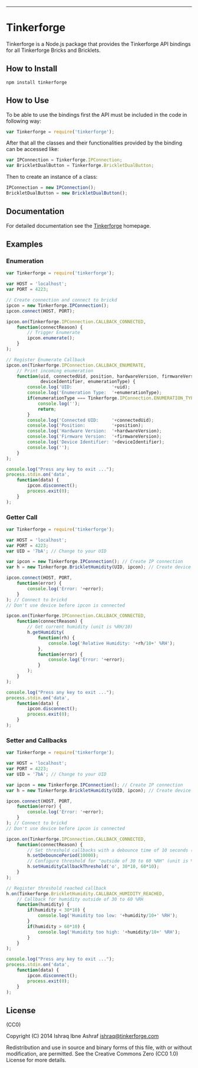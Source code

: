 <hr />

# Tinkerforge

Tinkerforge is a Node.js package that provides the
Tinkerforge API bindings for all Tinkerforge Bricks
and Bricklets.

## How to Install

```
npm install tinkerforge
```

## How to Use

To be able to use the bindings first the API must be
included in the code in following way:

```js
var Tinkerforge = require('tinkerforge');
```

After that all the classes and their functionalities
provided by the binding can be accessed like:

```js
var IPConnection = Tinkerforge.IPConnection;
var BrickletDualButton = Tinkerforge.BrickletDualButton;
```

Then to create an instance of a class:

```js
IPConnection = new IPConnection();
BrickletDualButton = new BrickletDualButton();
```

## Documentation

For detailed documentation see the [Tinkerforge](http://www.tinkerforge.com/en/doc/Software/API_Bindings_JavaScript.html#api-documentation-and-examples) homepage.

## Examples

### Enumeration
```js
var Tinkerforge = require('tinkerforge');

var HOST = 'localhost';
var PORT = 4223;

// Create connection and connect to brickd
ipcon = new Tinkerforge.IPConnection();
ipcon.connect(HOST, PORT);

ipcon.on(Tinkerforge.IPConnection.CALLBACK_CONNECTED,
    function(connectReason) {
        // Trigger Enumerate
        ipcon.enumerate();
    }
);

// Register Enumerate Callback
ipcon.on(Tinkerforge.IPConnection.CALLBACK_ENUMERATE,
    // Print incoming enumeration
    function(uid, connectedUid, position, hardwareVersion, firmwareVersion,
             deviceIdentifier, enumerationType) {
        console.log('UID:               '+uid);
        console.log('Enumeration Type:  '+enumerationType);
        if(enumerationType === Tinkerforge.IPConnection.ENUMERATION_TYPE_DISCONNECTED) {
            console.log('');
            return;
        }
        console.log('Connected UID:     '+connectedUid);
        console.log('Position:          '+position);
        console.log('Hardware Version:  '+hardwareVersion);
        console.log('Firmware Version:  '+firmwareVersion);
        console.log('Device Identifier: '+deviceIdentifier);
        console.log('');
    }
);

console.log("Press any key to exit ...");
process.stdin.on('data',
    function(data) {
        ipcon.disconnect();
        process.exit(0);
    }
);
```
### Getter Call
```js
var Tinkerforge = require('tinkerforge');

var HOST = 'localhost';
var PORT = 4223;
var UID = '7bA'; // Change to your UID

var ipcon = new Tinkerforge.IPConnection(); // Create IP connection
var h = new Tinkerforge.BrickletHumidity(UID, ipcon); // Create device object

ipcon.connect(HOST, PORT,
    function(error) {
        console.log('Error: '+error);        
    }
); // Connect to brickd
// Don't use device before ipcon is connected

ipcon.on(Tinkerforge.IPConnection.CALLBACK_CONNECTED,
    function(connectReason) {
        // Get current humidity (unit is %RH/10)
        h.getHumidity(
            function(rh) {
                console.log('Relative Humidity: '+rh/10+' %RH');
            },
            function(error) {
                console.log('Error: '+error);
            }
        );
    }
);

console.log("Press any key to exit ...");
process.stdin.on('data',
    function(data) {
        ipcon.disconnect();
        process.exit(0);
    }
);

```
### Setter and Callbacks
```js
var Tinkerforge = require('tinkerforge');

var HOST = 'localhost';
var PORT = 4223;
var UID = '7bA'; // Change to your UID

var ipcon = new Tinkerforge.IPConnection(); // Create IP connection
var h = new Tinkerforge.BrickletHumidity(UID, ipcon); // Create device object

ipcon.connect(HOST, PORT,
    function(error) {
        console.log('Error: '+error);        
    }
); // Connect to brickd
// Don't use device before ipcon is connected

ipcon.on(Tinkerforge.IPConnection.CALLBACK_CONNECTED,
    function(connectReason) {
        // Set threshold callbacks with a debounce time of 10 seconds (10000ms)
        h.setDebouncePeriod(10000); 
        // Configure threshold for "outside of 30 to 60 %RH" (unit is %RH/10)
        h.setHumidityCallbackThreshold('o', 30*10, 60*10);    
    }
);

// Register threshold reached callback
h.on(Tinkerforge.BrickletHumidity.CALLBACK_HUMIDITY_REACHED,
    // Callback for humidity outside of 30 to 60 %RH
    function(humidity) {
        if(humidity < 30*10) {
            console.log('Humidity too low: '+humidity/10+' %RH');
        }
        if(humidity > 60*10) {
            console.log('Humidity too high: '+humidity/10+' %RH');
        }
    }
);

console.log("Press any key to exit ...");
process.stdin.on('data',
    function(data) {
        ipcon.disconnect();
        process.exit(0);
    }
);

```
## License

(CC0)

Copyright (C) 2014 Ishraq Ibne Ashraf <ishraq@tinkerforge.com>

Redistribution and use in source and binary forms of this file,
with or without modification, are permitted. See the Creative
Commons Zero (CC0 1.0) License for more details.
